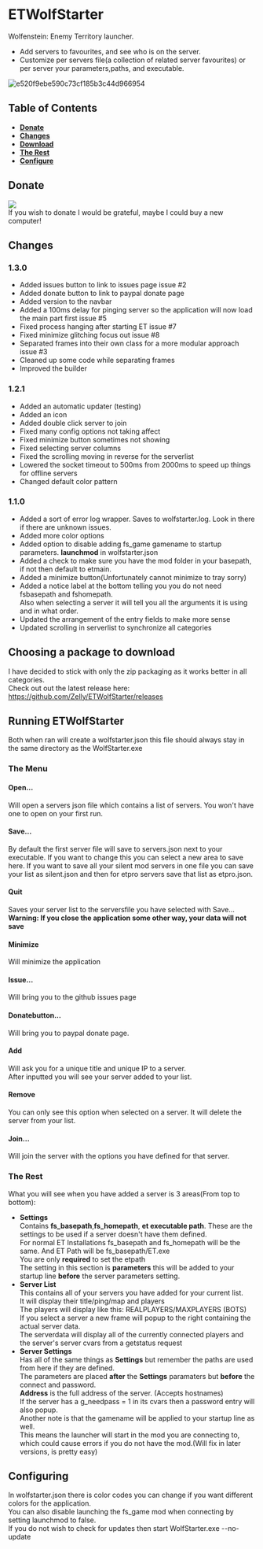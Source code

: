# ETWolfStarter
Wolfenstein: Enemy Territory launcher.
  
* Add servers to favourites, and see who is on the server.
* Customize per servers file(a collection of related server favourites) or per server your parameters,paths, and executable.  
  
![e520f9ebe590c73cf185b3c44d966954](http://i.gyazo.com/e520f9ebe590c73cf185b3c44d966954.png)
## Table of Contents  
* **[Donate](#donate)**  
* **[Changes](#changes)**  
* **[Download](#choosing-a-package-to-download)**  
* **[The Rest](#the-rest)**  
* **[Configure](#configuring)**  

## Donate
<a href="https://www.paypal.com/cgi-bin/webscr?cmd=_donations&business=45BP8LRVZW7JC&lc=US&item_name=Zelly%20Github%20Donate&currency_code=USD&bn=PP%2dDonationsBF%3abtn_donate_LG%2egif%3aNonHosted"><img src="https://cloud.githubusercontent.com/assets/705940/8636137/65b21c0a-2817-11e5-93b1-5cfe64500830.gif" /></a>  
If you wish to donate I would be grateful, maybe I could buy a new computer!  

## Changes
### 1.3.0  
* Added issues button to link to issues page issue #2  
* Added donate button to link to paypal donate page  
* Added version to the navbar  
* Added a 100ms delay for pinging server so the application will now load the main part first issue #5  
* Fixed process hanging after starting ET issue #7  
* Fixed minimize glitching focus out issue #8  
* Separated frames into their own class for a more modular approach issue #3  
* Cleaned up some code while separating frames
* Improved the builder  
### 1.2.1
* Added an automatic updater (testing)
* Added an icon
* Added double click server to join
* Fixed many config options not taking affect
* Fixed minimize button sometimes not showing
* Fixed selecting server columns
* Fixed the scrolling moving in reverse for the serverlist
* Lowered the socket timeout to 500ms from 2000ms to speed up things for offline servers
* Changed default color pattern 
  
### 1.1.0
* Added a sort of error log wrapper. Saves to wolfstarter.log. Look in there if there are unknown issues.
* Added more color options
* Added option to disable adding fs_game gamename to startup parameters. **launchmod** in wolfstarter.json
* Added a check to make sure you have the mod folder in your basepath, if not then default to etmain.
* Added a minimize button(Unfortunately cannot minimize to tray sorry)
* Added a notice label at the bottom telling you you do not need fsbasepath and fshomepath.  
Also when selecting a server it will tell you all the arguments it is using and in what order.
* Updated the arrangement of the entry fields to make more sense
* Updated scrolling in serverlist to synchronize all categories

## Choosing a package to download  
I have decided to stick with only the zip packaging as it works better in all categories.  
Check out out the latest release here: https://github.com/Zelly/ETWolfStarter/releases  
  
## Running ETWolfStarter
Both when ran will create a wolfstarter.json this file should always stay in the same directory as the WolfStarter.exe  
### The Menu
#### Open...
Will open a servers json file which contains a list of servers. You won't have one to open on your first run.
#### Save...
By default the first server file will save to servers.json next to your executable. If you want to change this you can select a new area to save here. If you want to save all your silent mod servers in one file you can save your list as silent.json and then for etpro servers save that list as etpro.json.
#### Quit
Saves your server list to the serversfile you have selected with Save...  
**Warning: If you close the application some other way, your data will not save**  
#### Minimize
Will minimize the application  
#### Issue...  
Will bring you to the github issues page  
#### Donatebutton...  
Will bring you to paypal donate page.  
#### Add
Will ask you for a unique title and unique IP to a server.  
After inputted you will see your server added to your list.
#### Remove
You can only see this option when selected on a server. It will delete the server from your list.
#### Join...
Will join the server with the options you have defined for that server.

### The Rest
What you will see when you have added a server is 3 areas(From top to bottom):  
* **Settings**  
Contains **fs_basepath**,**fs_homepath**, **et executable path**. These are the settings to be used if a server doesn't have them defined.  
For normal ET Installations fs_basepath and fs_homepath will be the same. And ET Path will be fs_basepath/ET.exe  
You are only **required** to set the etpath  
The setting in this section is **parameters** this will be added to your startup line **before** the server parameters setting.  
* **Server List**  
This contains all of your servers you have added for your current list.  
It will display their title/ping/map and players  
The players will display like this: REALPLAYERS/MAXPLAYERS (BOTS)  
If you select a server a new frame will popup to the right containing the actual server data.  
The serverdata will display all of the currently connected players and the server's server cvars from a getstatus request  
* **Server Settings**  
Has all of the same things as **Settings** but remember the paths are used from here if they are defined.  
The parameters are placed **after** the **Settings** paramaters but **before** the connect and password.  
**Address** is the full address of the server. (Accepts hostnames)  
If the server has a g_needpass = 1 in its cvars then a password entry will also popup.  
Another note is that the gamename will be applied to your startup line as well.  
This means the launcher will start in the mod you are connecting to, which could cause errors if you do not have the mod.(Will fix in later versions, is pretty easy)  

## Configuring
In wolfstarter.json there is color codes you can change if you want different colors for the application.  
You can also disable launching the fs_game mod when connecting by setting launchmod to false.  
If you do not wish to check for updates then start WolfStarter.exe --no-update  
